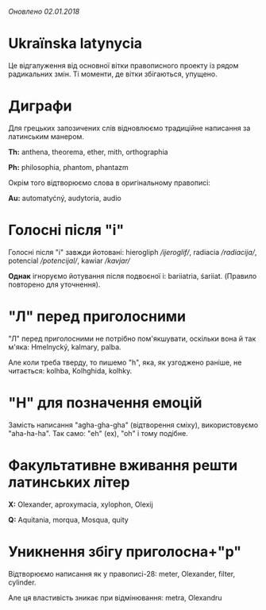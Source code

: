 _Оновлено 02.01.2018_

# Ukraïnska latynycia
Це відгалуження від основної вітки правописного проекту із рядом радикальних змін. Ті моменти, де вітки збігаються, упущено.

# Диграфи
Для грецьких запозичених слів відновлюємо традиційне написання за латинським манером.

**Th:** anthena, theorema, ether, mith, orthographia

**Ph:** philosophia, phantom, phantazm

Окрім того відтворюємо слова в оригінальному правописі:

**Au:** automatyćný, audytoria, audio

# Голосні після "і"
Голосні після "і" завжди йотовані: hierogliph _/ijeroglif/_, radiacia _/radiacija/_, potencial _/potencijal/_, kawiar _/kavjar/_

**Однак** ігноруємо йотування після подвоєної і: bariiatria, śariiat. (Правило повторено для уточнення).

# "Л" перед приголосними
"Л" перед приголосними не потрібно пом'якшувати, оскільки вона й так м'яка: Hmelnycký, kalmary, palba.

Але коли треба тверду, то пишемо "h", яка, як узгоджено раніше, не читається: kolhba, Kolhghida, kolhky.

# "H" для позначення емоцій
Замість написання "agha-gha-gha" (відтворення сміху), використовуємо "aha-ha-ha". Так само: "eh" (ех), "oh" і тому подібне.

# Факультативне вживання решти латинських літер
**X:** Olexander, aproxymacia, xylophon, Olexij

**Q:** Aquitania, morqua, Mosqua, quity

# Уникнення збігу приголосна+"р"
Відтворюємо написання як у правописі-28: meter, Olexander, filter, cylinder.

Але ця властивість зникає при відмінювання: metra, Olexandru
